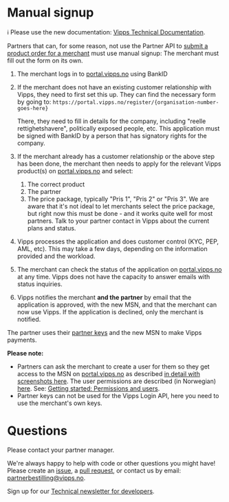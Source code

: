 <!-- START_METADATA
---
title: Manual signup
sidebar_position: 30
---
END_METADATA -->

# Manual signup

<!-- START_COMMENT -->

ℹ️ Please use the new documentation:
[Vipps Technical Documentation](https://vippsas.github.io/vipps-developer-docs/).

<!-- END_COMMENT -->

Partners that can, for some reason, not use the Partner API to
[submit a product order for a merchant](https://vippsas.github.io/vipps-developer-docs/docs/APIs/partner-api/vipps-partner-api#submit-a-product-order-for-a-merchant)
must use manual signup: The merchant must fill out the form on its own.

1. The merchant logs in to
   [portal.vipps.no](https://portal.vipps.no) using BankID
2. If the merchant does not have an existing customer relationship with Vipps,
   they need to first set this up. They can find the necessary form by going to:
   `https://portal.vipps.no/register/{organisation-number-goes-here}`

   There, they need to fill in details for the company, including
   "reelle rettighetshavere", politically exposed people, etc.
   This application must be signed with BankID by a person that has
   signatory rights for the company.

3. If the merchant already has a customer relationship or the above step has
   been done, the merchant then needs to apply for the relevant Vipps product(s) on
   [portal.vipps.no](https://portal.vipps.no)
   and select:
   1. The correct product
   2. The partner
   3. The price package, typically "Pris 1", "Pris 2" or "Pris 3".
      We are aware that it's not ideal to let merchants select the price package,
      but right now this must be done - and it works quite well for most partners.
      Talk to your partner contact in Vipps about the current plans and status.
4. Vipps processes the application and does customer control (KYC, PEP, AML, etc).
   This may take a few days, depending on the information provided and the workload.
5. The merchant can check the status of the application on
   [portal.vipps.no](https://portal.vipps.no)
   at any time.
   Vipps does not have the capacity to answer emails with status inquiries.
6. Vipps notifies the merchant **and the partner** by email that the application is approved,
   with the new MSN, and that the merchant can now use Vipps.
   If the application is declined, only the merchant is notified.

The partner uses their
[partner keys](#partner-keys)
and the new MSN to make Vipps payments.

**Please note:**
- Partners can ask the merchant to create a user for them so they get access
  to the MSN on
  [portal.vipps.no](https://portal.vipps.no)
  as described
  [in detail with screenshots here](add-portal-user.md).
  The user permissions are described (in Norwegian)
  [here](https://vipps.no/hjelp/vipps/kundeforholdet-mitt/hvilke-tilganger-kan-vi-opprette-i-vippsportalen/).
  See:
  [Getting started: Permissions and users](https://vippsas.github.io/vipps-developer-docs/docs/vipps-developers/vipps-getting-started#permissions-and-users).
- Partner keys can not be used for the Vipps Login API, here you need to use the merchant's own keys.

# Questions

Please contact your partner manager.

We're always happy to help with code or other questions you might have!
Please create an [issue](https://github.com/vippsas/vipps-developers/issues),
a [pull request](https://github.com/vippsas/vipps-developers/pulls),
or contact us by email: [partnerbestilling@vipps.no](mailto:partnerbestilling@vipps.no).

Sign up for our [Technical newsletter for developers](https://vippsas.github.io/vipps-developer-docs/docs/vipps-developers/newsletters).
